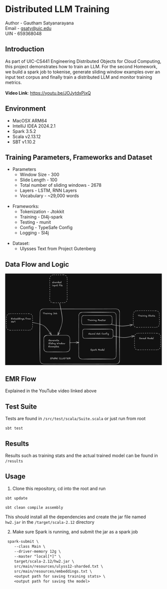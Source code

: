 # Distributed LLM Training

Author - Gautham Satyanarayana <br />
Email - gsaty@uic.edu <br />
UIN - 659368048

## Introduction
As part of UIC-CS441 Engineering Distributed Objects for Cloud Computing, 
this project demonstrates how to train an LLM. 
For the second Homework, we build a spark job to tokenise, generate sliding window examples over an input text corpus 
and finally train a distributed LLM and monitor training metrics. 
<br /><br />
<b>Video Link</b>: https://youtu.be/JOJytdxPjxQ

## Environment
- MacOSX ARM64
- IntelliJ IDEA 2024.2.1
- Spark 3.5.2
- Scala v2.13.12
- SBT v1.10.2

## Training Parameters, Frameworks and Dataset
- Parameters
  - Window Size - 300
  - Slide Length - 100
  - Total number of sliding windows - 2678
  - Layers - LSTM, RNN Layers
  - Vocabulary - ~29,000 words <br /><br />
- Frameworks:
  - Tokenization - Jtokkit
  - Training - Dl4j-spark
  - Testing - munit
  - Config - TypeSafe Config
  - Logging - Sl4j <br /><br />
- Dataset:
  - Ulysses Text from Project Gutenberg


## Data Flow and Logic
![data-flow.png](images/data-flow.png)

## EMR Flow
Explained in the YouTube video linked above

## Test Suite
Tests are found in `/src/test/scala/Suite.scala` or just run from root

```angular2html
sbt test
```

## Results
Results such as training stats and the actual trained model can be found in `/results`

## Usage
1. Clone this repository, cd into the root and run 
```angular2html
sbt update
```
```angular2html
sbt clean compile assembly
```
This should install all the dependencies and create the jar file named `hw2.jar` in the `/target/scala-2.12` directory

2. Make sure Spark is running, and submit the jar as a spark job
```
 spark-submit \
    --class Main \
    --driver-memory 12g \
    --master "local[*]" \
    target/scala-2.12/hw2.jar \
    src/main/resources/ulyss12-sharded.txt \
    src/main/resources/embeddings.txt \
    <output path for saving training stats> \
    <output path for saving the model>

```